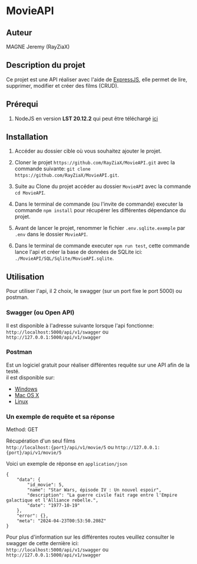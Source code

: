 # MovieAPI

## Auteur
MAGNE Jeremy (RayZiaX)
## Description du projet
Ce projet est une API réaliser avec l'aide de [ExpressJS](https://expressjs.com/fr/), elle permet de lire, supprimer, modifier et créer des films (CRUD).

## Prérequi
1. NodeJS en version **LST 20.12.2** qui peut être téléchargé [ici](https://nodejs.org/dist/v20.12.2/node-v20.12.2-x64.msi)

## Installation
1. Accéder au dossier cible où vous souhaitez ajouter le projet.

2. Cloner le projet `https://github.com/RayZiaX/MovieAPI.git` avec la commande suivante:
`git clone https://github.com/RayZiaX/MovieAPI.git`.

3. Suite au Clone du projet accéder au dossier `MovieAPI` avec la commande `cd MovieAPI`.

4. Dans le terminal de commande (ou l'invite de commande) executer la commande `npm install` pour récupérer les différentes dépendance du projet.

5. Avant de lancer le projet, renommer le fichier `.env.sqlite.exemple` par `.env` dans le dossier `MovieAPI`.

6. Dans le terminal de commande executer `npm run test`, cette commande lance l'api et créer la base de données de SQLite ici: `./MovieAPI/SQL/Sqlite/MovieAPI.sqlite`.

## Utilisation

Pour utiliser l'api, il 2 choix, le swagger (sur un port fixe le port 5000) ou postman.
### Swagger (ou Open API)
Il est disponible à l'adresse suivante lorsque l'api fonctionne: `http://localhost:5000/api/v1/swagger` ou `http://127.0.0.1:5000/api/v1/swagger`

### Postman
Est un logiciel gratuit pour réaliser différentes requête sur une API afin de la testé.</br>
il est disponible sur:  
- [Windows](https://dl.pstmn.io/download/latest/win64)
- [Mac OS X](https://dl.pstmn.io/download/latest/osx_arm64)
- [Linux](https://dl.pstmn.io/download/latest/linux_64)

### Un exemple de requête et sa réponse

Method: GET

Récupération d'un seul films </br>
`http://localhost:{port}/api/v1/movie/5` ou `http://127.0.0.1:{port}/api/v1/movie/5`

Voici un exemple de réponse en ```application/json```
```
{
    "data": {
        "id_movie": 5,
        "name": "Star Wars, épisode IV : Un nouvel espoir",
        "description": "La guerre civile fait rage entre l'Empire galactique et l'Alliance rebelle.",
        "date": "1977-10-19"
    },
    "error": {},
    "meta": "2024-04-23T00:53:50.208Z"
}
```

Pour plus d'information sur les différentes routes veuillez consulter le swagger de cette dernière ici:</br> `http://localhost:5000/api/v1/swagger` ou `http://127.0.0.1:5000/api/v1/swagger`
